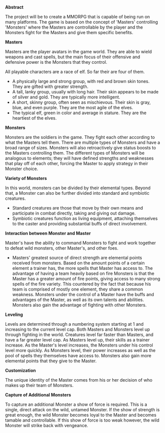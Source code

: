 **Abstract**

The project will be to create a MMORPG that is capable of being run on many platforms. The game is based on the concept of 'Masters' controlling 'Monsters' where the Masters are controllable by the player and the Monsters fight for the Masters and give them specific benefits.

**Masters**

Masters are the player avatars in the game world. They are able to wield weapons and cast spells, but the main focus of their offensive and defensive power is the Monsters that they control.

All playable characters are a race of elf.  So far their are four of them.
  * A physically large and strong group, with red and brown skin tones.  They are gifted with greater strength.
  * A tall, lanky group, usually with long hair.  Their skin appears to be made of silver and gold.  They are typically more intelligent.
  * A short, skinny group, often seen as mischievous.  Their skin is gray, blue, and even purple.  They are the most agile of the elves.
  * The typical elf, green in color and average in stature.  They are the heartiest of the elves.

**Monsters**

Monsters are the soldiers in the game. They fight each other according to what the Masters tell them. There are multiple types of Monsters and have a broad range of sizes. Monsters will also retroactively give status boosts to the Masters controlling them. The different types of Monsters will be analogous to elements; they will have defined strengths and weaknesses that play off of each other, forcing the Master to apply strategy in their Monster choice.

**Variety of Monsters**

In this world, monsters can be divided by their elemental types.  Beyond that, a Monster can also be further divided into standard and symbiotic creatures.
  * Standard creatures are those that move by their own means and participate in combat directly, taking and giving out damage.
  * Symbiotic creatures function as living equipment, attaching themselves to the caster and providing substantial buffs of direct involvement.

**Interaction between Monster and Master**

Master's have the ability to command Monsters to fight and work together to defeat wild monsters, other Master's, and other foes.
  * Masters' greatest source of direct strength are elemental points received from monsters.  Based on the amount points of a certain element a trainer has, the more spells that Master has access to.  The advantage of having a team heavily based on fire Monsters is that the Master has a greater amount of fire points, giving access to many strong spells of the fire variety.  This countered by the fact that because his team is comprised of mostly one element, they share a common weakness.
Monsters under the control of a Master have the buffs and advantages of the Master, as well as its own talents and abilities.  Monsters also gain the advantage of fighting with other Monsters.

**Leveling**

Levels are determined through a numbering system starting at 1 and increasing to the current level cap.
Both Masters and Monsters level up through fighting in the world.  Creatures level far faster than Masters, and have a far greater level cap.  As Masters level up, their skills as a trainer increase.  As the Master's level increases, the Monsters under his control level more quickly.
As Monsters level, their power increases as well as the pool of spells they themselves have access to.  Monsters also gain more elemental points that they give to the Master.

**Customization**

The unique identity of the Master comes from his or her decision of who makes up their team of Monsters.

**Capture of Additional Monsters**

To capture an additional Monster a show of force is required.  This is a single, direct attack on the wild, untamed Monster.  If the show of strength is great enough, the wild Monster becomes loyal to the Master and becomes tamable and controllable.  If this show of force is too weak however, the wild Monster will strike back with vengeance.